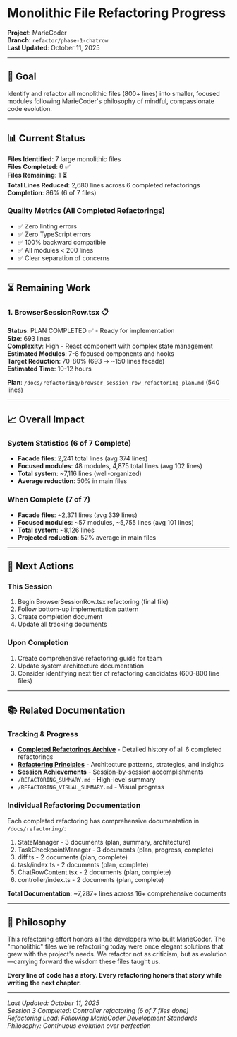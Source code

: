 # Monolithic File Refactoring Progress

**Project**: MarieCoder  
**Branch**: `refactor/phase-1-chatrow`  
**Last Updated**: October 11, 2025

---

## 🎯 Goal

Identify and refactor all monolithic files (800+ lines) into smaller, focused modules following MarieCoder's philosophy of mindful, compassionate code evolution.

---

## 📊 Current Status

**Files Identified**: 7 large monolithic files  
**Files Completed**: 6 ✅  
**Files Remaining**: 1 ⏳  
**Total Lines Reduced**: 2,680 lines across 6 completed refactorings  
**Completion**: 86% (6 of 7 files)

### Quality Metrics (All Completed Refactorings)
- ✅ Zero linting errors
- ✅ Zero TypeScript errors
- ✅ 100% backward compatible
- ✅ All modules < 200 lines
- ✅ Clear separation of concerns

---

## ⏳ Remaining Work

### 1. BrowserSessionRow.tsx 📋
**Status**: PLAN COMPLETED ✅ - Ready for implementation  
**Size**: 693 lines  
**Complexity**: High - React component with complex state management  
**Estimated Modules**: 7-8 focused components and hooks  
**Target Reduction**: 70-80% (693 → ~150 lines facade)  
**Estimated Time**: 10-12 hours

**Plan**: `/docs/refactoring/browser_session_row_refactoring_plan.md` (540 lines)

---

## 📈 Overall Impact

### System Statistics (6 of 7 Complete)
- **Facade files**: 2,241 total lines (avg 374 lines)
- **Focused modules**: 48 modules, 4,875 total lines (avg 102 lines)
- **Total system**: ~7,116 lines (well-organized)
- **Average reduction**: 50% in main files

### When Complete (7 of 7)
- **Facade files**: ~2,371 lines (avg 339 lines)
- **Focused modules**: ~57 modules, ~5,755 lines (avg 101 lines)
- **Total system**: ~8,126 lines
- **Projected reduction**: 52% average in main files

---

## 📝 Next Actions

### This Session
1. Begin BrowserSessionRow.tsx refactoring (final file)
2. Follow bottom-up implementation pattern
3. Create completion document
4. Update all tracking documents

### Upon Completion
1. Create comprehensive refactoring guide for team
2. Update system architecture documentation
3. Consider identifying next tier of refactoring candidates (600-800 line files)

---

## 📚 Related Documentation

### Tracking & Progress
- **[Completed Refactorings Archive](./docs/refactoring/COMPLETED_REFACTORINGS.md)** - Detailed history of all 6 completed refactorings
- **[Refactoring Principles](./docs/refactoring/REFACTORING_PRINCIPLES.md)** - Architecture patterns, strategies, and insights
- **[Session Achievements](./docs/refactoring/SESSION_ACHIEVEMENTS.md)** - Session-by-session accomplishments
- `/REFACTORING_SUMMARY.md` - High-level summary
- `/REFACTORING_VISUAL_SUMMARY.md` - Visual progress

### Individual Refactoring Documentation
Each completed refactoring has comprehensive documentation in `/docs/refactoring/`:
1. StateManager - 3 documents (plan, summary, architecture)
2. TaskCheckpointManager - 3 documents (plan, progress, complete)
3. diff.ts - 2 documents (plan, complete)
4. task/index.ts - 2 documents (plan, complete)
5. ChatRowContent.tsx - 2 documents (plan, complete)
6. controller/index.ts - 2 documents (plan, complete)

**Total Documentation**: ~7,287+ lines across 16+ comprehensive documents

---

## 🙏 Philosophy

This refactoring effort honors all the developers who built MarieCoder. The "monolithic" files we're refactoring today were once elegant solutions that grew with the project's needs. We refactor not as criticism, but as evolution—carrying forward the wisdom these files taught us.

**Every line of code has a story. Every refactoring honors that story while writing the next chapter.**

---

*Last Updated: October 11, 2025*  
*Session 3 Completed: Controller refactoring (6 of 7 files done)*  
*Refactoring Lead: Following MarieCoder Development Standards*  
*Philosophy: Continuous evolution over perfection*

